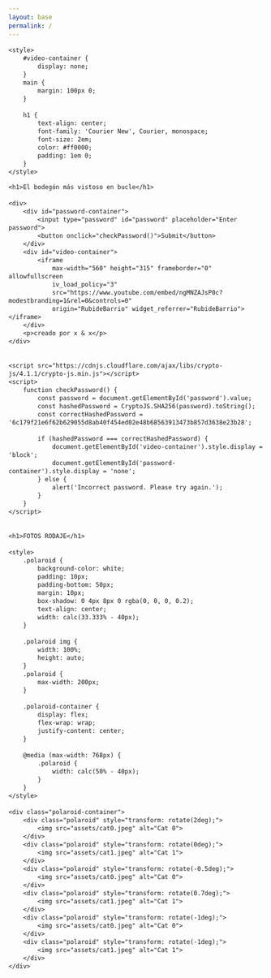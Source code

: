```yaml
---
layout: base
permalink: /
---
```


<link rel="stylesheet" href="styles/index.css">
<html lang="en">
<head>
    <meta charset="UTF-8">
    <meta property="og:image" content="assets\tablero_cluedo.png"/>
    <meta property="twitter:image" content="assets\tablero_cluedo.png"/>
    <meta name="viewport" content="width=device-width, initial-scale=1.0">
    <title>Rubi de Barrio</title>
    <link rel="icon" type="image/png" href="assets/favicon_estrellita.png">
    <link rel="shortcut icon" id="favicon" type="image/png" href="assets/favicon_estrellita.png">
    

    <style>
        #video-container {
            display: none;
        }
        main {
            margin: 100px 0;
        }

        h1 {
            text-align: center;
            font-family: 'Courier New', Courier, monospace;
            font-size: 2em;
            color: #ff0000;
            padding: 1em 0;
        }
    </style>
</head>


<body>

    
    <h1>El bodegón más vistoso en bucle</h1>

    <div>
        <div id="password-container">
            <input type="password" id="password" placeholder="Enter password">
            <button onclick="checkPassword()">Submit</button>
        </div>
        <div id="video-container"> 
            <iframe
                max-width="560" height="315" frameborder="0" allowfullscreen
                iv_load_policy="3"
                src="https://www.youtube.com/embed/ngMNZAJsP0c?modestbranding=1&rel=0&controls=0"
                origin="RubideBarrio" widget_referrer="RubideBarrio"></iframe>
        </div>
        <p>creado por x & x</p>
    </div>
    
        
    <script src="https://cdnjs.cloudflare.com/ajax/libs/crypto-js/4.1.1/crypto-js.min.js"></script>
    <script>
        function checkPassword() {
            const password = document.getElementById('password').value;
            const hashedPassword = CryptoJS.SHA256(password).toString();
            const correctHashedPassword = '6c179f21e6f62b629055d8ab40f454ed02e48b68563913473b857d3638e23b28';

            if (hashedPassword === correctHashedPassword) {
                document.getElementById('video-container').style.display = 'block';
                document.getElementById('password-container').style.display = 'none';
            } else {
                alert('Incorrect password. Please try again.');
            }
        }
    </script>
    
    
    <h1>FOTOS RODAJE</h1>

    <style>
        .polaroid {
            background-color: white;
            padding: 10px;
            padding-bottom: 50px;
            margin: 10px;
            box-shadow: 0 4px 8px 0 rgba(0, 0, 0, 0.2);
            text-align: center;
            width: calc(33.333% - 40px);
        }

        .polaroid img {
            width: 100%;
            height: auto;
        }
        .polaroid {
            max-width: 200px;
        }

        .polaroid-container {
            display: flex;
            flex-wrap: wrap;
            justify-content: center;
        }

        @media (max-width: 768px) {
            .polaroid {
                width: calc(50% - 40px);
            }
        }
    </style>

    <div class="polaroid-container">
        <div class="polaroid" style="transform: rotate(2deg);">
            <img src="assets/cat0.jpeg" alt="Cat 0">
        </div>
        <div class="polaroid" style="transform: rotate(0deg);">
            <img src="assets/cat1.jpeg" alt="Cat 1">
        </div>
        <div class="polaroid" style="transform: rotate(-0.5deg);">
            <img src="assets/cat0.jpeg" alt="Cat 0">
        </div>
        <div class="polaroid" style="transform: rotate(0.7deg);">
            <img src="assets/cat1.jpeg" alt="Cat 1">
        </div>
        <div class="polaroid" style="transform: rotate(-1deg);">
            <img src="assets/cat0.jpeg" alt="Cat 0">
        </div>
        <div class="polaroid" style="transform: rotate(-1deg);">
            <img src="assets/cat1.jpeg" alt="Cat 1">
        </div>
    </div>

    
</body>
</html>

